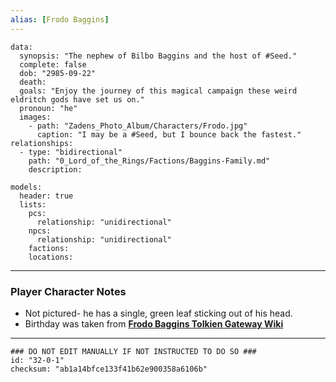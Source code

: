 ```yaml
---
alias: [Frodo Baggins]
---
```

```RpgManagerData
data: 
  synopsis: "The nephew of Bilbo Baggins and the host of #Seed."
  complete: false
  dob: "2985-09-22"
  death: 
  goals: "Enjoy the journey of this magical campaign these weird eldritch gods have set us on."
  pronoun: "he"
  images: 
    - path: "Zadens_Photo_Album/Characters/Frodo.jpg"
      caption: "I may be a #Seed, but I bounce back the fastest."
relationships: 
  - type: "bidirectional"
    path: "0_Lord_of_the_Rings/Factions/Baggins-Family.md"
    description: 
```
```RpgManager
models: 
  header: true
  lists: 
    pcs: 
      relationship: "unidirectional"
    npcs: 
      relationship: "unidirectional"
    factions: 
    locations: 
```
---
### Player Character Notes
 - Not pictured- he has a single, green leaf sticking out of his head.
 - Birthday was taken from [**Frodo Baggins Tolkien Gateway Wiki**](https://tolkiengateway.net/wiki/Frodo_Baggins)

---
```RpgManagerID
### DO NOT EDIT MANUALLY IF NOT INSTRUCTED TO DO SO ###
id: "32-0-1"
checksum: "ab1a14bfce133f41b62e900358a6106b"
```
